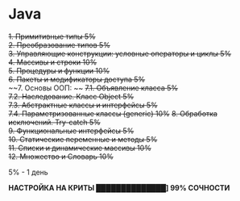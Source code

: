 # Java

~~1. Примитивные типы 5%~~  
~~2. Преобразование типов 5%~~  
~~3. Управляющие конструкции: условные операторы и циклы 5%~~  
~~4. Массивы и строки 10%~~  
~~5. Процедуры и функции 10%~~  
~~6. Пакеты и модификаторы доступа 5%~~  
~~7. Основы ООП:  ~~
  ~~7.1. Объявление класса 5%~~  
  ~~7.2. Наследование. Класс Object 5%~~  
  ~~7.3. Абстрактные классы и интерфейсы 5%~~  
  ~~7.4. Параметризованные классы (generic) 10%~~
~~8. Обработка исключений. Try-catch 5%~~  
~~9. Функциональные интерфейсы 5%~~  
~~10. Статические переменные и методы 5%~~  
~~11. Списки и динамические массивы 10%~~  
~~12. Множество и Словарь 10%~~  

5% - 1 день

**НАСТРОЙКА НА КРИТЫ ██████████████] 99% СОЧНОСТИ**
